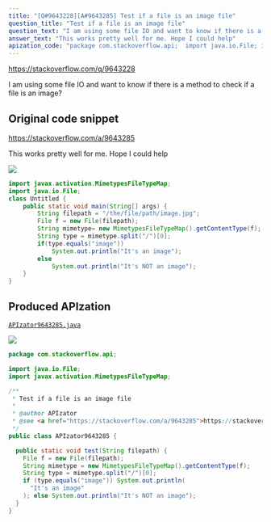 ```yaml
---
title: "[Q#9643228][A#9643285] Test if a file is an image file"
question_title: "Test if a file is an image file"
question_text: "I am using some file IO and want to know if there is a method to check if a file is an image?"
answer_text: "This works pretty well for me. Hope I could help"
apization_code: "package com.stackoverflow.api;  import java.io.File; import javax.activation.MimetypesFileTypeMap;  /**  * Test if a file is an image file  *  * @author APIzator  * @see <a href=\"https://stackoverflow.com/a/9643285\">https://stackoverflow.com/a/9643285</a>  */ public class APIzator9643285 {    public static void test(String filepath) {     File f = new File(filepath);     String mimetype = new MimetypesFileTypeMap().getContentType(f);     String type = mimetype.split(\"/\")[0];     if (type.equals(\"image\")) System.out.println(       \"It's an image\"     ); else System.out.println(\"It's NOT an image\");   } }"
---
```


https://stackoverflow.com/q/9643228

I am using some file IO and want to know if there is a method to check if a file is an image?



## Original code snippet

https://stackoverflow.com/a/9643285

This works pretty well for me. Hope I could help

<div class="code-logo"><img src="/stackoverflow.png" /></div>

```java
import javax.activation.MimetypesFileTypeMap;
import java.io.File;
class Untitled {
    public static void main(String[] args) {
        String filepath = "/the/file/path/image.jpg";
        File f = new File(filepath);
        String mimetype= new MimetypesFileTypeMap().getContentType(f);
        String type = mimetype.split("/")[0];
        if(type.equals("image"))
            System.out.println("It's an image");
        else 
            System.out.println("It's NOT an image");
    }
}
```

## Produced APIzation

[`APIzator9643285.java`](https://github.com/pasqualesalza/apization-temp/raw/main/data/search/APIzator9643285.java)

<div class="code-logo"><img src="/apizator.png" /></div>

```java
package com.stackoverflow.api;

import java.io.File;
import javax.activation.MimetypesFileTypeMap;

/**
 * Test if a file is an image file
 *
 * @author APIzator
 * @see <a href="https://stackoverflow.com/a/9643285">https://stackoverflow.com/a/9643285</a>
 */
public class APIzator9643285 {

  public static void test(String filepath) {
    File f = new File(filepath);
    String mimetype = new MimetypesFileTypeMap().getContentType(f);
    String type = mimetype.split("/")[0];
    if (type.equals("image")) System.out.println(
      "It's an image"
    ); else System.out.println("It's NOT an image");
  }
}

```
